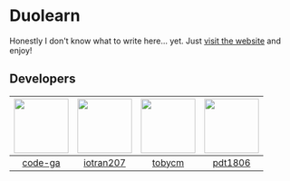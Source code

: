 # Duolearn

Honestly I don't know what to write here... yet. Just [visit the website](https://duolearn.pages.dev) and enjoy!

## Developers

| <a href="https://github.com/code-ga" target="_blank"> <img src="https://avatars.githubusercontent.com/u/72681678?v=4" alt="" width="96px" height="96px"> </a> | <a href="https://github.com/iotran207" target="_blank"> <img src="https://avatars.githubusercontent.com/u/112244548?v=4" alt="" width="96px" height="96px"> </a> | <a href="https://github.com/tobycm" target="_blank"> <img src="https://avatars.githubusercontent.com/u/62174797?v=4" alt="" width="96px" height="96px"> </a> | <a href="https://github.com/pdt1806" target="_blank"> <img src="https://avatars.githubusercontent.com/u/78996937?v=4" alt="" width="96px" height="96px"> </a> |
| :-----------------------------------------------------------------------------------------------------------------------------------------------------------: | :--------------------------------------------------------------------------------------------------------------------------------------------------------------: | :----------------------------------------------------------------------------------------------------------------------------------------------------------: | :-----------------------------------------------------------------------------------------------------------------------------------------------------------: |
|                                                             [code-ga](https://github.com/code-ga)                                                             |                                                            [iotran207](https://github.com/iotran207)                                                             |                                                             [tobycm](https://github.com/tobycm)                                                              |                                                             [pdt1806](https://github.com/pdt1806)                                                             |

